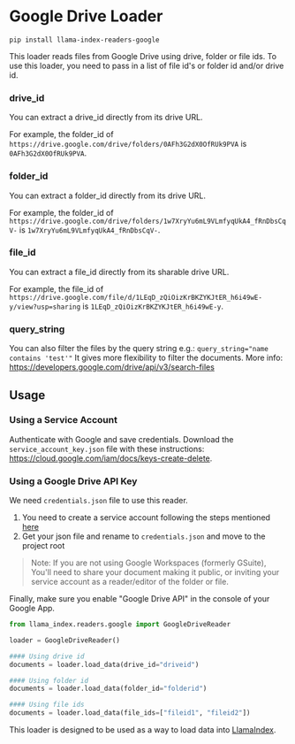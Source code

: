 # Google Drive Loader

`pip install llama-index-readers-google`

This loader reads files from Google Drive using drive, folder or file ids. To use this loader, you need to pass in a list of file id's or folder id and/or drive id.

### drive_id

You can extract a drive_id directly from its drive URL.

For example, the folder_id of `https://drive.google.com/drive/folders/0AFh3G2dX0OfRUk9PVA` is `0AFh3G2dX0OfRUk9PVA`.

### folder_id

You can extract a folder_id directly from its drive URL.

For example, the folder_id of `https://drive.google.com/drive/folders/1w7XryYu6mL9VLmfyqUkA4_fRnDbsCqV-` is `1w7XryYu6mL9VLmfyqUkA4_fRnDbsCqV-`.

### file_id

You can extract a file_id directly from its sharable drive URL.

For example, the file_id of `https://drive.google.com/file/d/1LEqD_zQiOizKrBKZYKJtER_h6i49wE-y/view?usp=sharing` is `1LEqD_zQiOizKrBKZYKJtER_h6i49wE-y`.

### query_string

You can also filter the files by the query string e.g.: `query_string="name contains 'test'"`
It gives more flexibility to filter the documents. More info: https://developers.google.com/drive/api/v3/search-files

## Usage

### Using a Service Account

Authenticate with Google and save credentials.
Download the `service_account_key.json` file with these instructions: https://cloud.google.com/iam/docs/keys-create-delete.

### Using a Google Drive API Key

We need `credentials.json` file to use this reader.

1. You need to create a service account following the steps mentioned [here](https://cloud.google.com/iam/docs/keys-create-delete)
2. Get your json file and rename to `credentials.json` and move to the project root

> Note: If you are not using Google Workspaces (formerly GSuite), You'll need to share your document making it public, or inviting your service account as a reader/editor of the folder or file.

Finally, make sure you enable "Google Drive API" in the console of your Google App.

```python
from llama_index.readers.google import GoogleDriveReader

loader = GoogleDriveReader()

#### Using drive id
documents = loader.load_data(drive_id="driveid")

#### Using folder id
documents = loader.load_data(folder_id="folderid")

#### Using file ids
documents = loader.load_data(file_ids=["fileid1", "fileid2"])
```

This loader is designed to be used as a way to load data into [LlamaIndex](https://github.com/run-llama/llama_index/tree/main/llama_index).
